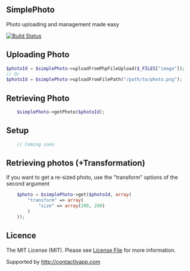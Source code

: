 SimplePhoto
---------------------
Photo uploading and management made easy

[![Build Status](https://travis-ci.org/morrelinko/simple-photo.png?branch=master)](https://travis-ci.org/morrelinko/simple-photo)

## Uploading Photo

```php
$photoId = $simplePhoto->uploadFromPhpFileUpload($_FILES["image"]);
// Or
$photoId = $simplePhoto->uploadFromFilePath("/path/to/photo.png");
```

## Retrieving Photo

```php
	$simplePhoto->getPhoto($photoId);
```

## Setup

```php
	// Coming soon
```

## Retrieving photos (+Transformation)

If you want to get a re-sized photo, use the "transform" options of the second argument

```php
	$photo = $simplePhoto->get($photoId, array(
		"transform" => array(
			"size" => array(200, 200)
		)
	));
```

## Licence

The MIT License (MIT). Please see [License File](https://github.com/morrelinko/simple-photo/blob/master/LICENSE) for more information.

Supported by http://contactlyapp.com
